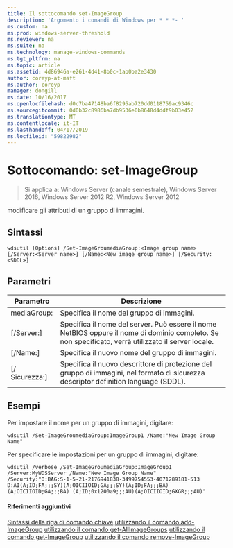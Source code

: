 ```yaml
---
title: Il sottocomando set-ImageGroup
description: 'Argomento i comandi di Windows per * * *- '
ms.custom: na
ms.prod: windows-server-threshold
ms.reviewer: na
ms.suite: na
ms.technology: manage-windows-commands
ms.tgt_pltfrm: na
ms.topic: article
ms.assetid: 4d86946a-e261-4d41-8b0c-1ab0ba2e3430
author: coreyp-at-msft
ms.author: coreyp
manager: dongill
ms.date: 10/16/2017
ms.openlocfilehash: d0c7ba47148ba6f8295ab720dd0118759ac9346c
ms.sourcegitcommit: 0d0b32c8986ba7db9536e0b8648d4ddf9b03e452
ms.translationtype: MT
ms.contentlocale: it-IT
ms.lasthandoff: 04/17/2019
ms.locfileid: "59822982"
---
```

# <a name="subcommand-set-imagegroup"></a>Sottocomando: set-ImageGroup

>Si applica a: Windows Server (canale semestrale), Windows Server 2016, Windows Server 2012 R2, Windows Server 2012

modificare gli attributi di un gruppo di immagini.
## <a name="syntax"></a>Sintassi
```
wdsutil [Options] /Set-ImageGroumediaGroup:<Image group name> [/Server:<Server name>] [/Name:<New image group name>] [/Security:<SDDL>]
```
## <a name="parameters"></a>Parametri
|Parametro|Descrizione|
|-------|--------|
mediaGroup:<Image group name>|Specifica il nome del gruppo di immagini.|
|[/Server:<Server name>]|Specifica il nome del server. Può essere il nome NetBIOS oppure il nome di dominio completo. Se non specificato, verrà utilizzato il server locale.|
|[/Name:<New image group name>]|Specifica il nuovo nome del gruppo di immagini.|
|[/ Sicurezza:<SDDL>]|Specifica il nuovo descrittore di protezione del gruppo di immagini, nel formato di sicurezza descriptor definition language (SDDL).|
## <a name="BKMK_examples"></a>Esempi
Per impostare il nome per un gruppo di immagini, digitare:
```
wdsutil /Set-ImageGroumediaGroup:ImageGroup1 /Name:"New Image Group Name"
```
Per specificare le impostazioni per un gruppo di immagini, digitare:
```
wdsutil /verbose /Set-ImageGroumediaGroup:ImageGroup1 /Server:MyWDSServer /Name:"New Image Group Name" 
/Security:"O:BAG:S-1-5-21-2176941838-3499754553-4071289181-513 D:AI(A;ID;FA;;;SY)(A;OICIIOID;GA;;;SY)(A;ID;FA;;;BA)(A;OICIIOID;GA;;;BA) (A;ID;0x1200a9;;;AU)(A;OICIIOID;GXGR;;;AU)"
```
#### <a name="additional-references"></a>Riferimenti aggiuntivi
[Sintassi della riga di comando chiave](command-line-syntax-key.md)
[utilizzando il comando add-ImageGroup](using-the-add-imagegroup-command.md)
[utilizzando il comando get-AllImageGroups](using-the-get-allimagegroups-command.md)
[utilizzando il comando get-ImageGroup](using-the-get-imagegroup-command.md)
[utilizzando il comando remove-ImageGroup](using-the-remove-imagegroup-command.md)
